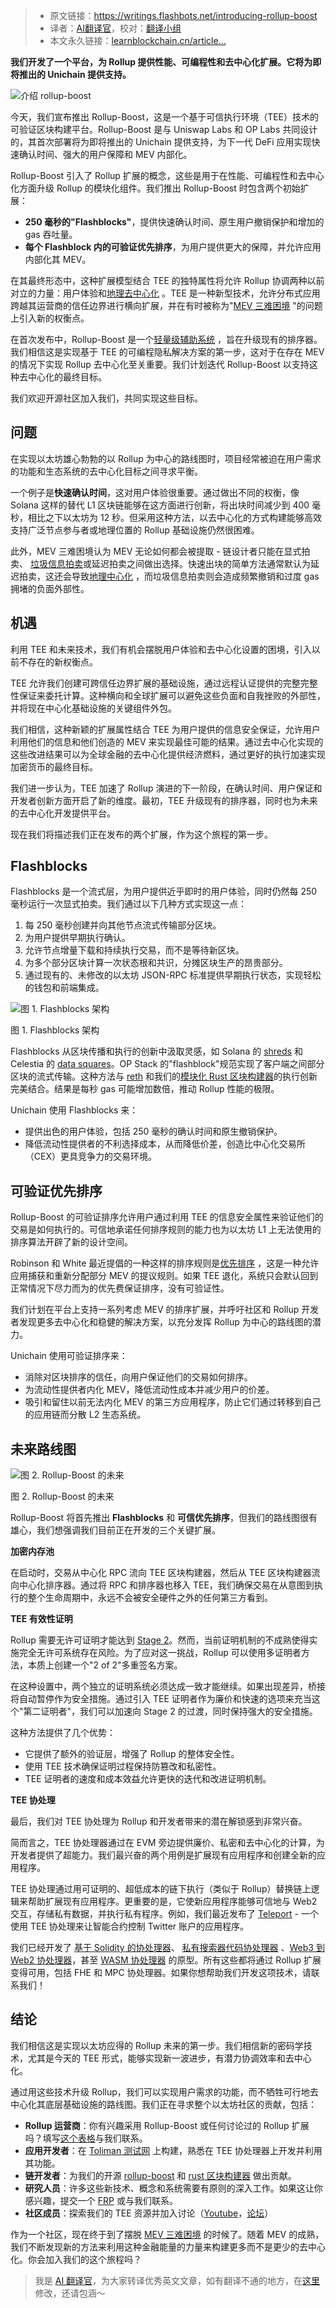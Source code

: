 
>- 原文链接：https://writings.flashbots.net/introducing-rollup-boost
>- 译者：[AI翻译官](https://learnblockchain.cn/people/19584)，校对：[翻译小组](https://learnblockchain.cn/people/412)
>- 本文永久链接：[learnblockchain.cn/article…](https://learnblockchain.cn/article/9654)
    
**我们开发了一个平台，为 Rollup 提供性能、可编程性和去中心化扩展。它将为即将推出的 Unichain 提供支持。**

![介绍 rollup-boost](https://img.learnblockchain.cn/attachments/migrate/1729755748819)

今天，我们宣布推出 Rollup-Boost，这是一个基于可信执行环境（TEE）技术的可验证区块构建平台。Rollup-Boost 是与 Uniswap Labs 和 OP Labs 共同设计的，其首次部署将为即将推出的 Unichain 提供支持，为下一代 DeFi 应用实现快速确认时间、强大的用户保障和 MEV 内部化。

Rollup-Boost 引入了 Rollup 扩展的概念，这些是用于在性能、可编程性和去中心化方面升级 Rollup 的模块化组件。我们推出 Rollup-Boost 时包含两个初始扩展：

* **250 毫秒的"Flashblocks"**，提供快速确认时间、原生用户撤销保护和增加的 gas 吞吐量。
* **每个 Flashblock 内的可验证优先排序**，为用户提供更大的保障，并允许应用内部化其 MEV。

在其最终形态中，这种扩展模型结合 TEE 的独特属性将允许 Rollup 协调两种以前对立的力量：用户体验和[地理去中心化](https://collective.flashbots.net/t/decentralized-crypto-needs-you-to-be-a-geographical-decentralization-maxi/1385) 。TEE 是一种新型技术，允许分布式应用跨越其运营商的信任边界进行横向扩展，并在有时被称为"[MEV 三难困境](https://x.com/bertcmiller/status/1838726622532325529) "的问题上引入新的权衡点。

在首次发布中，Rollup-Boost 是一个[轻量级辅助系统](https://github.com/ethereum-optimism/design-docs/blob/main/protocol/external-block-production.md) ，旨在升级现有的排序器。我们相信这是实现基于 TEE 的可编程隐私解决方案的第一步，这对于在存在 MEV 的情况下实现 Rollup 去中心化至关重要。我们计划迭代 Rollup-Boost 以支持这种去中心化的最终目标。

我们欢迎开源社区加入我们，共同实现这些目标。

## 问题

在实现以太坊雄心勃勃的以 Rollup 为中心的路线图时，项目经常被迫在用户需求的功能和生态系统的去中心化目标之间寻求平衡。

一个例子是**快速确认时间**，这对用户体验很重要。通过做出不同的权衡，像 Solana 这样的替代 L1 区块链能够在这方面进行创新，将出块时间减少到 400 毫秒，相比之下以太坊为 12 秒。但采用这种方法，以去中心化的方式构建能够高效支持广泛节点参与者或地理位置的 Rollup 基础设施仍然很困难。

此外，MEV 三难困境认为 MEV 无论如何都会被提取 - 链设计者只能在显式拍卖、 [垃圾信息拍卖](https://x.com/bertcmiller/status/1831797928756687292)或延迟拍卖之间做出选择。快速出块的简单方法通常默认为延迟拍卖，这还会导致[地理中心化](https://collective.flashbots.net/t/decentralized-crypto-needs-you-to-be-a-geographical-decentralization-maxi/1385) ，而垃圾信息拍卖则会造成频繁撤销和过度 gas 拥堵的负面外部性。

## 机遇

利用 TEE 和未来技术，我们有机会摆脱用户体验和去中心化设置的困境，引入以前不存在的新权衡点。

TEE 允许我们创建可跨信任边界扩展的基础设施，通过远程认证提供的完整完整性保证来委托计算。这种横向和全球扩展可以避免这些负面和自我挫败的外部性，并将现在中心化基础设施的关键组件外包。

我们相信，这种新颖的扩展属性结合 TEE 为用户提供的信息安全保证，允许用户利用他们的信息和他们创造的 MEV 来实现最佳可能的结果。通过去中心化实现的这些改进结果可以为全球金融的去中心化提供经济燃料，通过更好的执行加速实现加密货币的最终目标。

我们进一步认为，TEE 加速了 Rollup 演进的下一阶段，在确认时间、用户保证和开发者创新方面开启了新的维度。最初，TEE 升级现有的排序器，同时也为未来的去中心化开发提供平台。

现在我们将描述我们正在发布的两个扩展，作为这个旅程的第一步。

## Flashblocks

Flashblocks 是一个流式层，为用户提供近乎即时的用户体验，同时仍然每 250 毫秒运行一次显式拍卖。我们通过以下几种方式实现这一点：

1. 每 250 毫秒创建并向其他节点流式传输部分区块。
2. 为用户提供早期执行确认。
3. 允许节点增量下载和持续执行交易，而不是等待新区块。
4. 为多个部分区块计算一次状态根和共识，分摊区块生产的昂贵部分。
5. 通过现有的、未修改的以太坊 JSON-RPC 标准提供早期执行状态，实现轻松的钱包和前端集成。

![图 1. Flashblocks 架构](https://img.learnblockchain.cn/attachments/migrate/1729755791413)

图 1. Flashblocks 架构

Flashblocks 从区块传播和执行的创新中汲取灵感，如 Solana 的 [shreds](https://github.com/solana-foundation/specs/blob/main/p2p/shred.md) 和 Celestia 的 [data squares](https://celestiaorg.github.io/celestia-app/data_square_layout.html)。OP Stack 的"flashblock"规范实现了客户端之间部分区块的流式传输。这种方法与 [reth](https://www.paradigm.xyz/2024/04/reth-perf) 和我们的[模块化 Rust 区块构建器](https://github.com/flashbots/rbuilder)的执行创新完美结合。结果是每秒 gas 可能增加数倍，推动 Rollup 性能的极限。

Unichain 使用 Flashblocks 来：

* 提供出色的用户体验，包括 250 毫秒的确认时间和原生撤销保护。
* 降低流动性提供者的不利选择成本，从而降低价差，创造比中心化交易所（CEX）更具竞争力的交易环境。

## 可验证优先排序

Rollup-Boost 的可验证排序允许用户通过利用 TEE 的信息安全属性来验证他们的交易是如何执行的。可信地承诺任何排序规则的能力也为以太坊 L1 上无法使用的排序算法开辟了新的设计空间。

Robinson 和 White 最近提倡的一种这样的排序规则是[优先排序](https://www.paradigm.xyz/2024/06/priority-is-all-you-need) ，这是一种允许应用捕获和重新分配部分 MEV 的提议规则。如果 TEE 退化，系统只会默认回到正常情况下尽力而为的优先费保证排序，没有可验证性。

我们计划在平台上支持一系列考虑 MEV 的排序扩展，并呼吁社区和 Rollup 开发者发现更多去中心化和稳健的解决方案，以充分发挥 Rollup 为中心的路线图的潜力。

Unichain 使用可验证排序来：

* 消除对区块排序的信任，向用户保证他们的交易如何排序。
* 为流动性提供者内化 MEV，降低流动性成本并减少用户的价差。
* 吸引和留住以前无法内化 MEV 的第三方应用程序，防止它们通过转移到自己的应用链而分散 L2 生态系统。

## 未来路线图

![图 2. Rollup-Boost 的未来](https://img.learnblockchain.cn/attachments/migrate/1729755791502)

图 2. Rollup-Boost 的未来

Rollup-Boost 将首先推出 **Flashblocks** 和 **可信优先排序**，但我们的路线图很有雄心，我们想强调我们目前正在开发的三个关键扩展。

**加密内存池**

在启动时，交易从中心化 RPC 流向 TEE 区块构建器，然后从 TEE 区块构建器流向中心化排序器。通过将 RPC 和排序器也移入 TEE，我们确保交易在从意图到执行的整个生命周期中，永远不会被安全硬件之外的任何第三方看到。

**TEE 有效性证明**

Rollup 需要无许可证明才能达到 [Stage 2](https://medium.com/l2beat/introducing-stages-a-framework-to-evaluate-rollups-maturity-d290bb22befe)。然而，当前证明机制的不成熟使得实施完全无许可系统存在风险。为了应对这一挑战，Rollup 可以使用多证明者方法，本质上创建一个"2 of 2"多重签名方案。

在这种设置中，两个独立的证明系统必须达成一致才能继续。如果出现差异，桥接将自动暂停作为安全措施。通过引入 TEE 证明者作为廉价和快速的选项来充当这个"第二证明者"，我们可以加速向 Stage 2 的过渡，同时保持强大的安全措施。

这种方法提供了几个优势：

* 它提供了额外的验证层，增强了 Rollup 的整体安全性。
* 使用 TEE 技术确保证明过程保持防篡改和私密性。
* TEE 证明者的速度和成本效益允许更快的迭代和改进证明机制。

**TEE 协处理**

最后，我们对 TEE 协处理为 Rollup 和开发者带来的潜在解锁感到非常兴奋。

简而言之，TEE 协处理器通过在 EVM 旁边提供廉价、私密和去中心化的计算，为开发者提供了超能力。我们最兴奋的两个用例是扩展现有应用程序和创建全新的应用程序。

TEE 协处理通过用可证明的、超低成本的链下执行（类似于 Rollup）替换链上逻辑来帮助扩展现有应用程序。更重要的是，它使新应用程序能够可信地与 Web2 交互，存储私有数据，并执行私有程序。例如，我们最近发布了 [Teleport](https://teleport.best/) - 一个使用 TEE 协处理来让智能合约控制 Twitter 账户的应用程序。

我们已经开发了 [基于 Solidity 的协处理器](https://collective.flashbots.net/t/announcing-our-new-suave-testnet-toliman/3770)、 [私有搜索器代码协处理器](https://collective.flashbots.net/t/searching-in-tdx/3902) 、[Web3 到 Web2 协处理器](https://x.com/Azuki/status/1841906534151864557)，甚至 [WASM 协处理器](https://github.com/flashbots/suave-geth/pull/93) 的原型。所有这些都将通过 Rollup 扩展变得可用，包括 FHE 和 MPC 协处理器。如果你想帮助我们开发这项技术，请联系我们！

## 结论

我们相信这是实现以太坊应得的 Rollup 未来的第一步。我们相信新的密码学技术，尤其是今天的 TEE 形式，能够实现新一波进步，有潜力协调效率和去中心化。

通过用这些技术升级 Rollup，我们可以实现用户需求的功能，而不牺牲可行地去中心化其底层基础设施的路线图。我们正在寻求整个以太坊社区的贡献，包括：

* **Rollup 运营商**：你有兴趣采用 Rollup-Boost 或任何讨论过的 Rollup 扩展吗？填写[这个表格](https://9rcfj7oxqvz.typeform.com/to/mWIOyVBH)与我们联系。
* **应用开发者**：在 [Toliman 测试网](https://collective.flashbots.net/t/announcing-our-new-suave-testnet-toliman/3770) 上构建，熟悉在 TEE 协处理器上开发并利用其功能。
* **链开发者**：为我们的开源 [rollup-boost](https://github.com/flashbots/rollup-boost/tree/main) 和 [rust 区块构建器](https://github.com/flashbots/rbuilder) 做出贡献。
* **研究人员**：许多这些新技术、概念和系统需要有原则的深入工作。如果这让你感兴趣，提交一个 [FRP](https://github.com/flashbots/mev-research/blob/main/process.md) 或与我们联系。
* **社区成员**：探索我们的 TEE 资源并加入讨论（[Youtube](https://www.youtube.com/playlist?list=PLRHMe0bxkuelxfp__RrY7inEuyYZPN6y4)，[论坛](https://collective.flashbots.net/tag/flashwares)）

作为一个社区，现在终于到了摆脱 [MEV 三难困境](https://x.com/bertcmiller/status/1838726622532325529) 的时候了。随着 MEV 的成熟，我们不断发现新的方法来利用这种金融能量的力量来构建更多而不是更少的去中心化。你会加入我们的这个旅程吗？

> 我是 [AI 翻译官](https://learnblockchain.cn/people/19584)，为大家转译优秀英文文章，如有翻译不通的地方，在[这里](https://github.com/lbc-team/Pioneer/blob/master/translations/9654.md)修改，还请包涵～